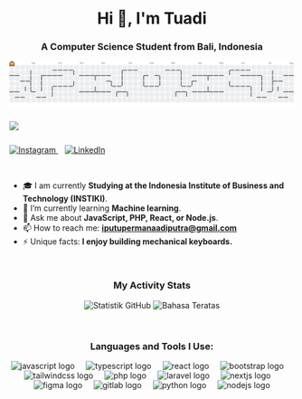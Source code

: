 <h1 align="center">Hi 👋, I'm Tuadi</h1>
<h3 align="center">A Computer Science Student from Bali, Indonesia</h3>
<picture>
  <source media="(prefers-color-scheme: dark)" srcset="https://raw.githubusercontent.com/TanganIkan/TanganIkan/output/pacman-contribution-graph-dark.svg">
  <source media="(prefers-color-scheme: light)" srcset="https://raw.githubusercontent.com/TanganIkan/TanganIkan/output/pacman-contribution-graph.svg">
  <img alt="pacman contribution graph" src="https://raw.githubusercontent.com/TanganIkan/TanganIkan/output/pacman-contribution-graph.svg">
</picture>

###

<img src="https://komarev.com/ghpvc/?username=TanganIkan" />

###
<p align="left">
  <a href="https://instagram.com/permanaadiiii_">
    <img src="https://img.shields.io/badge/Instagram-%23E4405F?style=for-the-badge&logo=instagram&logoColor=white" alt="Instagram"/>
  </a>
  &nbsp;&nbsp;
  <a href="https://www.linkedin.com/in/./">
    <img src="https://img.shields.io/badge/LinkedIn-0077B5?style=for-the-badge&logo=linkedin&logoColor=white" alt="LinkedIn"/>
  </a>
</p>
<br>

- 🎓 I am currently **Studying at the Indonesia Institute of Business and Technology (INSTIKI)**.
- 🌱 I’m currently learning **Machine learning**.
- 💬 Ask me about **JavaScript, PHP, React, or Node.js**.
- 📫 How to reach me: **iputupermanaadiputra@gmail.com**
- ⚡ Unique facts: **I enjoy building mechanical keyboards.**

<br>
<h3 align="center">My Activity Stats</h3>
<p align="center">
  <img src="https://github-readme-stats.vercel.app/api?username=TanganIkan&show_icons=true&theme=tokyonight" alt="Statistik GitHub" />
  <img src="https://github-readme-stats.vercel.app/api/top-langs/?username=TanganIkan&layout=compact&theme=tokyonight" alt="Bahasa Teratas" />
</p>

<br>
 <h3 align="center">Languages and Tools I Use:</h3>
<div align="center">
  <img src="https://cdn.jsdelivr.net/gh/devicons/devicon/icons/javascript/javascript-original.svg" height="40" alt="javascript logo"  />
  <img width="12" />
  <img src="https://cdn.jsdelivr.net/gh/devicons/devicon/icons/typescript/typescript-original.svg" height="40" alt="typescript logo"  />
  <img width="12" />
  <img src="https://cdn.jsdelivr.net/gh/devicons/devicon/icons/react/react-original.svg" height="40" alt="react logo"  />
  <img width="12" />
  <img src="https://cdn.jsdelivr.net/gh/devicons/devicon/icons/bootstrap/bootstrap-original.svg" height="40" alt="bootstrap logo"  />
  <img width="12" />
  <img src="https://cdn.jsdelivr.net/gh/devicons/devicon/icons/tailwindcss/tailwindcss-original-wordmark.svg" height="40" alt="tailwindcss logo"  />
  <img width="12" />
  <img src="https://cdn.jsdelivr.net/gh/devicons/devicon/icons/php/php-original.svg" height="40" alt="php logo"  />
  <img width="12" />
  <img src="https://cdn.jsdelivr.net/gh/devicons/devicon/icons/laravel/laravel-original.svg" height="40" alt="laravel logo"  />
  <img width="12" />
  <img src="https://cdn.jsdelivr.net/gh/devicons/devicon/icons/nextjs/nextjs-original.svg" height="40" alt="nextjs logo"  />
  <img width="12" />
  <img src="https://cdn.jsdelivr.net/gh/devicons/devicon/icons/figma/figma-original.svg" height="40" alt="figma logo"  />
  <img width="12" />
  <img src="https://cdn.jsdelivr.net/gh/devicons/devicon/icons/gitlab/gitlab-original.svg" height="40" alt="gitlab logo"  />
  <img width="12" />
  <img src="https://cdn.jsdelivr.net/gh/devicons/devicon/icons/python/python-original.svg" height="40" alt="python logo"  />
  <img width="12">
  <img src="https://cdn.jsdelivr.net/gh/devicons/devicon/icons/nodejs/nodejs-original.svg" height="40" alt="nodejs logo"  />
</div>

###


